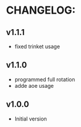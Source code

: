 # CHANGELOG:
## v1.1.1
- fixed trinket usage
## v1.1.0
- programmed full rotation 
- adde aoe usage
## v1.0.0
- Initial version